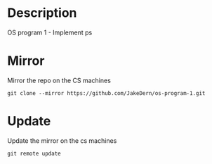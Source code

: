 # Description
OS program 1 - Implement ps

# Mirror
Mirror the repo on the CS machines
```
git clone --mirror https://github.com/JakeDern/os-program-1.git
```

# Update
Update the mirror on the cs machines
```
git remote update
```
